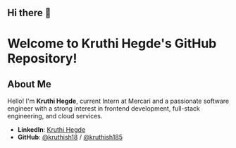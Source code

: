 ## Hi there 👋

# Welcome to Kruthi Hegde's GitHub Repository!

## About Me

Hello! I'm **Kruthi Hegde**, current Intern at Mercari and a passionate software engineer with a strong interest in frontend development, full-stack engineering, and cloud services.

- **LinkedIn**: [Kruthi Hegde](https://www.linkedin.com/in/kruthihegde/)
- **GitHub**: [@kruthish18](https://github.com/kruthish18) /  [@kruthish185](https://github.com/kruthish185)



<!--
**kruthihegde185/kruthihegde185** is a ✨ _special_ ✨ repository because its `README.md` (this file) appears on your GitHub profile.

Here are some ideas to get you started:

- 🔭 I’m currently working on ...
- 🌱 I’m currently learning ...
- 👯 I’m looking to collaborate on ...
- 🤔 I’m looking for help with ...
- 💬 Ask me about ...
- 📫 How to reach me: ...
- 😄 Pronouns: ...
- ⚡ Fun fact: ...
-->
